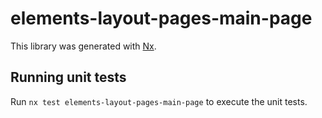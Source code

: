 # elements-layout-pages-main-page

This library was generated with [Nx](https://nx.dev).

## Running unit tests

Run `nx test elements-layout-pages-main-page` to execute the unit tests.
